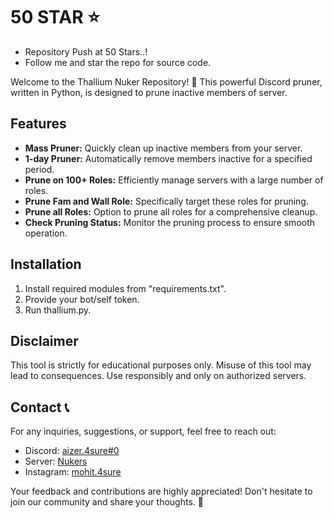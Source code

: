 # 50 STAR ⭐
- Repository Push at 50 Stars..! 
- Follow me and star the repo for source code.

Welcome to the Thallium Nuker Repository! 🚀 This powerful Discord pruner, written in Python, is designed to prune inactive members of server.

## Features
- **Mass Pruner:** Quickly clean up inactive members from your server.
- **1-day Pruner:** Automatically remove members inactive for a specified period.
- **Prune on 100+ Roles:** Efficiently manage servers with a large number of roles.
- **Prune Fam and Wall Role:** Specifically target these roles for pruning.
- **Prune all Roles:** Option to prune all roles for a comprehensive cleanup.
- **Check Pruning Status:** Monitor the pruning process to ensure smooth operation.

## Installation
1. Install required modules from "requirements.txt".
2. Provide your bot/self token.
3. Run thallium.py.

## Disclaimer
This tool is strictly for educational purposes only. Misuse of this tool may lead to consequences. Use responsibly and only on authorized servers.

## Contact 📞
For any inquiries, suggestions, or support, feel free to reach out:
- Discord: [aizer.4sure#0](https://discord.com/users/1086567184920227900)
- Server: [Nukers](https://discord.gg/nukers)
- Instagram: [mohit.4sure](https://www.instagram.com/mohit.4sure)

Your feedback and contributions are highly appreciated! Don't hesitate to join our community and share your thoughts. 🌟
